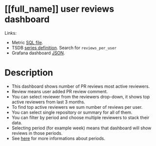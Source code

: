 <h1 id="dashboard-header">[[full_name]] user reviews dashboard</h1>
<p>Links:</p>
<ul>
<li>Metric <a href="https://github.com/cncf/devstats/blob/master/metrics/shared/reviews_per_user.sql" target="_blank">SQL file</a>.</li>
<li>TSDB <a href="https://github.com/cncf/devstats/blob/master/metrics/shared/metrics.yaml" target="_blank">series definition</a>. Search for <code>reviews_per_user</code></li>
<li>Grafana dashboard <a href="https://github.com/cncf/devstats/blob/master/grafana/dashboards/[[lower_name]]/user-reviews.json" target="_blank">JSON</a>.</li>
</ul>
<h1 id="description">Description</h1>
<ul>
<li>This dashboard shows number of PR reviews most active reviewers.</li>
<li>Review means user added PR review comment.</li>
<li>You can select reviewer from the reviewers drop-down, it shows top active reviewers from last 3 months.</li>
<li>To find top active reviewers we sum number of reviews per user.</li>
<li>You can select single repository or summary for all of them.</li>
<li>You can filter by period and choose multiple reviewers to stack their data.</li>
<li>Selecting period (for example week) means that dashboard will show reviews in those periods.</li>
<li>See <a href="https://github.com/cncf/devstats/blob/master/docs/periods.md" target="_blank">here</a> for more informations about periods.</li>
</ul>
